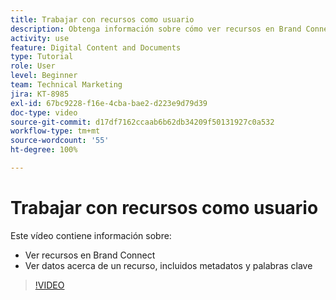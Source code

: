 ```yaml
---
title: Trabajar con recursos como usuario
description: Obtenga información sobre cómo ver recursos en Brand Connect y datos acerca de un recurso, incluidos metadatos y palabras clave en [!UICONTROL DAM de Workfront].
activity: use
feature: Digital Content and Documents
type: Tutorial
role: User
level: Beginner
team: Technical Marketing
jira: KT-8985
exl-id: 67bc9228-f16e-4cba-bae2-d223e9d79d39
doc-type: video
source-git-commit: d17df7162ccaab6b62db34209f50131927c0a532
workflow-type: tm+mt
source-wordcount: '55'
ht-degree: 100%

---
```


# Trabajar con recursos como usuario

Este vídeo contiene información sobre:

* Ver recursos en Brand Connect
* Ver datos acerca de un recurso, incluidos metadatos y palabras clave

>[!VIDEO](https://video.tv.adobe.com/v/3419027/?quality=12&learn=on&enablevpops&captions=spa)

